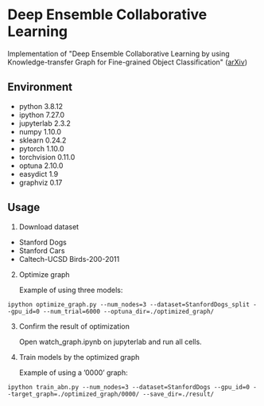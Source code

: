 # Deep Ensemble Collaborative Learning
Implementation of "Deep Ensemble Collaborative Learning by using Knowledge-transfer Graph for Fine-grained Object Classification" ([arXiv](https://arxiv.org/abs/2103.14845))

## Environment
* python 3.8.12
* ipython 7.27.0
* jupyterlab 2.3.2
* numpy 1.10.0
* sklearn 0.24.2
* pytorch 1.10.0
* torchvision 0.11.0
* optuna 2.10.0
* easydict 1.9
* graphviz 0.17

## Usage
1. Download dataset
* Stanford Dogs
* Stanford Cars
* Caltech-UCSD Birds-200-2011

2. Optimize graph

    Example of using three models:
~~~ 
ipython optimize_graph.py --num_nodes=3 --dataset=StanfordDogs_split --gpu_id=0 --num_trial=6000 --optuna_dir=./optimized_graph/
~~~

3. Confirm the result of optimization

    Open watch_graph.ipynb on jupyterlab and run all cells.

4. Train models by the optimized graph

    Example of using a ’0000’ graph:
~~~ 
ipython train_abn.py --num_nodes=3 --dataset=StanfordDogs --gpu_id=0 --target_graph=./optimized_graph/0000/ --save_dir=./result/
~~~
